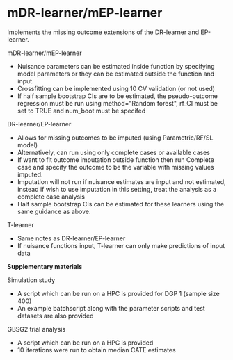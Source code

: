 # mDR-learner/mEP-learner
Implements the missing outcome extensions of the DR-learner and EP-learner. 

mDR-learner/mEP-learner
  - Nuisance parameters can be estimated inside function by specifying model
    parameters or they can be estimated outside the function and input. 
  - Crossfitting can be implemented using 10 CV validation (or not used)
  - If half sample bootstrap CIs are to be estimated, the pseudo-outcome regression
    must be run using method="Random forest", rf_CI must be set to TRUE and num_boot must be specifed 
    

DR-learner/EP-learner
  - Allows for missing outcomes to be imputed (using Parametric/RF/SL model)
  - Alternatively, can run using only complete cases or available cases 
  - If want to fit outcome imputation outside function then run Complete case 
    and specify the outcome to be the variable with missing values imputed. 
  - Imputation will not run if nuisance estimates are input and not estimated,
    instead if wish to use imputation in this setting, treat the analysis as a 
    complete case analysis 
  - Half sample bootstrap CIs can be estimated for these learners using the same guidance as above. 
    
T-learner
  - Same notes as DR-learner/EP-learner
  - If nuisance functions input, T-learner can only make predictions of input data 
  

**Supplementary materials**

Simulation study
  - A script which can be run on a HPC is provided for DGP 1 (sample size 400)
  - An example batchscript along with the parameter scripts and test datasets are also provided

GBSG2 trial analysis
  - A script which can be run on a HPC is provided 
  - 10 iterations were run to obtain median CATE estimates

